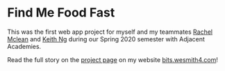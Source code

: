 # Find Me Food Fast
This was the first web app project for myself and my teammates [Rachel Mclean](https://github.com/rachel-mclean) and [Keith Ng](https://github.com/keithjng) during our Spring 2020 semester with Adjacent Academies.

Read the full story on the [project page](https://bits.wesmith4.com/project/find-me-food-fast) on my website [bits.wesmith4.com](https://bits.wesmith4.com)!
